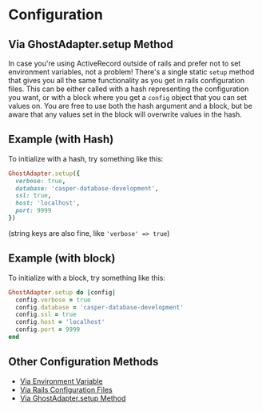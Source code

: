 # Configuration

## Via GhostAdapter.setup Method

In case you're using ActiveRecord outside of rails and prefer not to set environment variables, not a problem!
There's a single static `setup` method that gives you all the same functionality as you get in rails configuration files.
This can be either called with a hash representing the configuration you want, or with a block where you get a `config` object that you can set values on.
You are free to use both the hash argument and a block, but be aware that any values set in the block will overwrite values in the hash.

## Example (with Hash)

To initialize with a hash, try something like this:

```ruby
GhostAdapter.setup({
  verbose: true,
  database: 'casper-database-development',
  ssl: true,
  host: 'localhost',
  port: 9999
})
```

(string keys are also fine, like `'verbose' => true`)

## Example (with block)

To initialize with a block, try something like this:

```ruby
GhostAdapter.setup do |config|
  config.verbose = true
  config.database = 'casper-database-development'
  config.ssl = true
  config.host = 'localhost'
  config.port = 9999
end
```

## Other Configuration Methods

- [Via Environment Variable](./environment_variables.md)
- [Via Rails Configuration Files](./rails_configuration_files.md)
- [Via GhostAdapter.setup Method](./setup_method.md)
